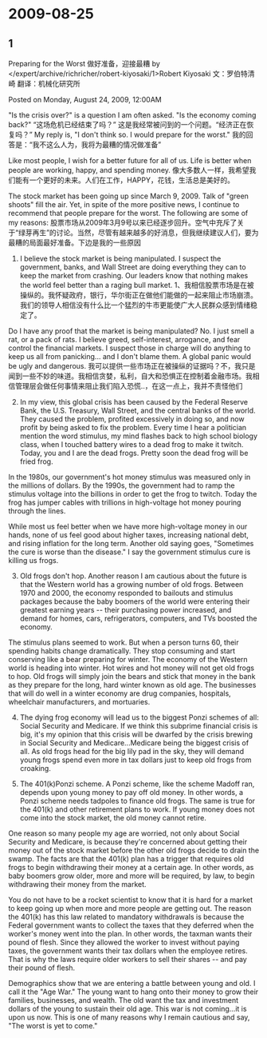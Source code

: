 # 2009-08-25

## 1

Preparing for the Worst 做好准备，迎接最糟 by </expert/archive/richricher/robert-kiyosaki/1>Robert Kiyosaki 文：罗伯特清崎  翻译：机械化研究所

Posted on Monday, August 24, 2009, 12:00AM

"Is the crisis over?" is a question I am often asked. "Is the economy coming back?" “这场危机已经结束了吗？” 这是我经常被问到的一个问题。“经济正在恢复吗？” My reply is, "I don't think so. I would prepare for the worst." 我的回答是：“我不这么人为，我将为最糟的情况做准备”

Like most people, I wish for a better future for all of us. Life is better when people are working, happy, and spending money. 像大多数人一样，我希望我们能有一个更好的未来。人们在工作，HAPPY，花钱，生活总是美好的。

The stock market has been going up since March 9, 2009. Talk of "green shoots" fill the air. Yet, in spite of the more positive news, I continue to recommend that people prepare for the worst. The following are some of my reasons: 股票市场从2009年3月9号以来已经逐步回升。空气中充斥了关于“绿芽再生”的讨论。当然，尽管有越来越多的好消息，但我继续建议人们，要为最糟的局面最好准备。下边是我的一些原因

1. I believe the stock market is being manipulated. I suspect the government, banks, and Wall Street are doing everything they can to keep the market from crashing. Our leaders know that nothing makes the world feel better than a raging bull market. 1、我相信股票市场是在被操纵的。我怀疑政府，银行，华尔街正在做他们能做的一起来阻止市场崩溃。我们的领导人相信没有什么比一个猛烈的牛市更能使广大人民群众感到情绪稳定了。

Do I have any proof that the market is being manipulated? No. I just smell a rat, or a pack of rats. I believe greed, self-interest, arrogance, and fear control the financial markets. I suspect those in charge will do anything to keep us all from panicking... and I don't blame them. A global panic would be ugly and dangerous. 我可以提供一些市场正在被操纵的证据吗？不，我只是闻到一些不妙的味道。我相信贪婪，私利，自大和恐惧正在控制着金融市场。我相信管理层会做任何事情来阻止我们陷入恐慌..，在这一点上，我并不责怪他们

2. In my view, this global crisis has been caused by the Federal Reserve Bank, the U.S. Treasury, Wall Street, and the central banks of the world. They caused the problem, profited excessively in doing so, and now profit by being asked to fix the problem. Every time I hear a politician mention the word stimulus, my mind flashes back to high school biology class, when I touched battery wires to a dead frog to make it twitch. Today, you and I are the dead frogs. Pretty soon the dead frog will be fried frog.

In the 1980s, our government's hot money stimulus was measured only in the millions of dollars. By the 1990s, the government had to ramp the stimulus voltage into the billions in order to get the frog to twitch. Today the frog has jumper cables with trillions in high-voltage hot money pouring through the lines.

While most us feel better when we have more high-voltage money in our hands, none of us feel good about higher taxes, increasing national debt, and rising inflation for the long term. Another old saying goes, "Sometimes the cure is worse than the disease." I say the government stimulus cure is killing us frogs.

3. Old frogs don't hop. Another reason I am cautious about the future is that the Western world has a growing number of old frogs. Between 1970 and 2000, the economy responded to bailouts and stimulus packages because the baby boomers of the world were entering their greatest earning years -- their purchasing power increased, and demand for homes, cars, refrigerators, computers, and TVs boosted the economy.

The stimulus plans seemed to work. But when a person turns 60, their spending habits change dramatically. They stop consuming and start conserving like a bear preparing for winter. The economy of the Western world is heading into winter. Hot wires and hot money will not get old frogs to hop. Old frogs will simply join the bears and stick that money in the bank as they prepare for the long, hard winter known as old age. The businesses that will do well in a winter economy are drug companies, hospitals, wheelchair manufacturers, and mortuaries.

4. The dying frog economy will lead us to the biggest Ponzi schemes of all: Social Security and Medicare. If we think this subprime financial crisis is big, it's my opinion that this crisis will be dwarfed by the crisis brewing in Social Security and Medicare...Medicare being the biggest crisis of all. As old frogs head for the big lily pad in the sky, they will demand young frogs spend even more in tax dollars just to keep old frogs from croaking.

5. The 401(k)Ponzi scheme. A Ponzi scheme, like the scheme Madoff ran, depends upon young money to pay off old money. In other words, a Ponzi scheme needs tadpoles to finance old frogs. The same is true for the 401(k) and other retirement plans to work. If young money does not come into the stock market, the old money cannot retire.

One reason so many people my age are worried, not only about Social Security and Medicare, is because they're concerned about getting their money out of the stock market before the other old frogs decide to drain the swamp. The facts are that the 401(k) plan has a trigger that requires old frogs to begin withdrawing their money at a certain age. In other words, as baby boomers grow older, more and more will be required, by law, to begin withdrawing their money from the market.

You do not have to be a rocket scientist to know that it is hard for a market to keep going up when more and more people are getting out. The reason the 401(k) has this law related to mandatory withdrawals is because the Federal government wants to collect the taxes that they deferred when the worker's money went into the plan. In other words, the taxman wants their pound of flesh. Since they allowed the worker to invest without paying taxes, the government wants their tax dollars when the employee retires. That is why the laws require older workers to sell their shares -- and pay their pound of flesh.

Demographics show that we are entering a battle between young and old. I call it the "Age War." The young want to hang onto their money to grow their families, businesses, and wealth. The old want the tax and investment dollars of the young to sustain their old age. This war is not coming...it is upon us now. This is one of many reasons why I remain cautious and say, "The worst is yet to come."




